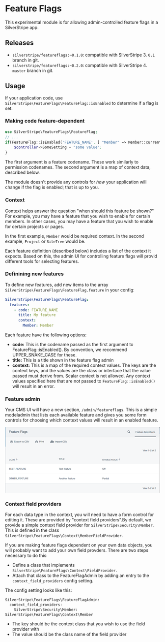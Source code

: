 Feature Flags
=============

This experimental module is for allowing admin-controlled feature flags in a SilverStripe app.

Releases
--------


 * `silverstripe/featureflags:~0.1.0`: compatible with SilverStripe 3. `0.1` branch in git.
 * `silverstripe/featureflags:~0.2.0`: compatible with SilverStripe 4. `master` branch in git.


Usage
-----

If your application code, use `SilverStripe\FeatureFlags\FeatureFlag::isEnabled` to determine if a flag
is set.

### Making code feature-dependent

```php
use SilverStripe\FeatureFlags\FeatureFlag;
// ...
if(FeatureFlag::isEnabled('FEATURE_NAME', [ "Member" => Member::currentUser() ])) {
    $controller->SomeSetting = "some value";
}
```

The first argument is a feature codename. These work similarly to permission codenames. The second argument is
a map of context data, described below.

The module doesn't provide any controls for *how* your application will change if the flag is enabled;
that is up to you.

### Context

Context helps answer the question "when should this feature be shown?" For example, you may have a feature that
you wish to enable for certain members. In other cases, you may have a feature that you wish to enable for certain
projects or pages.

In the first example, `Member` would be required context. In the second example, `Project` or `SiteTree` would be.

Each feature definition (described below) includes a list of the context it expects. Based on this, the admin UI
for controlling feature flags will provid different tools for selecting features.

### Definining new features

To define new features, add new items to the array `SilverStripe\FeatureFlags\FeatureFlag.feature` in your
config:

```yml
SilverStripe\FeatureFlags\FeatureFlag:
  features:
    - code: FEATURE_NAME
      title: My feature 
      context:
        Member: Member
```

Each feature have the following options:

 * **code:** This is the codename passed as the first argument to FeatureFlag::isEnabled(). By convention, we
   recommend UPPER_SNAKE_CASE for these.
 * **title:** This is a title shown in the feature flag admin
 * **context:** This is a map of the required context values. The keys are the context keys, and the values are
   the class or interface that the value passed must derive from. Scalar context is not allowed. Any context values
   specified here that are not passed to `FeatureFlag::isEnabled()` will result in an error.

### Feature admin

Your CMS UI will have a new section, `/admin/featureflags`. This is a simple modeladmin that lists each available
feature and gives you some form controls for choosing which context values will result in an enabled feature.

![screenshot](docs/images/feature-flag-admin.png)

### Context field providers

For each data type in the context, you will need to have a form control for editing it. These are provided by
"context field providers".By default, we provide a simple context field provider for `SilverStripe\Security\Member`.
This is defined in the class `SilverStripe\FeatureFlags\Context\MemberFieldProvider`.

If you are making feature flags dependent on your own data objects, you will probably want to add your own field
provders. There are two steps necessary to do this:

 * Define a class that implements `SilverStripe\FeatureFlags\Context\FieldProvider`.
 * Attach that class to the FeatureFlagAdmin by adding an entry to the `context_field_providers` config setting.

The config setting looks like this:

```
SilverStripe\FeatureFlags\FeatureFlagAdmin:
  context_field_providers:
    SilverStripe\Security\Member: SilverStripe\FeatureFlags\Context\Member 
```

 * The key should be the context class that you wish to use the field provider with
 * The value should be the class name of the field provider
